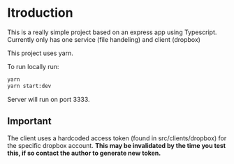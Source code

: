 # Itroduction

This is a really simple project based on an express app using Typescript.
Currently only has one service (file handeling) and client (dropbox)

This project uses yarn.

To run locally run:

```bash
yarn
yarn start:dev
```

Server will run on port 3333.

## Important

The client uses a hardcoded access token (found in src/clients/dropbox) for the specific dropbox account. 
__This may be invalidated by the time you test this, if so contact the author to generate new token.__
